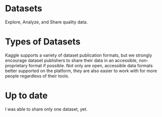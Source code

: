 # Datasets
Explore, Analyze, and Share quality data.

# Types of Datasets

Kaggle supports a variety of dataset publication formats, but we strongly encourage dataset publishers to share their data in an accessible, non-proprietary format if possible. Not only are open, accessible data formats better supported on the platform, they are also easier to work with for more people regardless of their tools.

# Up to date 

I was able to share only one dataset, yet. 
